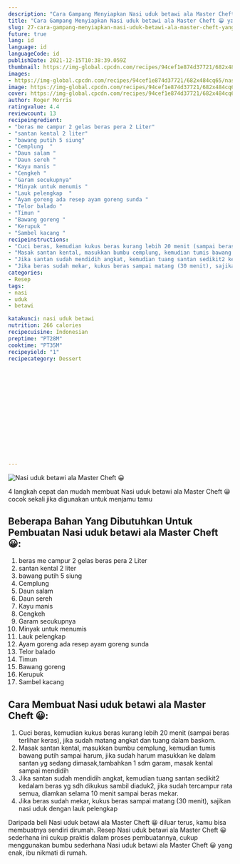 ```yaml
---
description: "Cara Gampang Menyiapkan Nasi uduk betawi ala Master Cheft 😀 yang Sempurna"
title: "Cara Gampang Menyiapkan Nasi uduk betawi ala Master Cheft 😀 yang Sempurna"
slug: 27-cara-gampang-menyiapkan-nasi-uduk-betawi-ala-master-cheft-yang-sempurna
future: true
lang: id
language: id
languageCode: id
publishDate: 2021-12-15T10:38:39.059Z 
thumbnail: https://img-global.cpcdn.com/recipes/94cef1e874d37721/682x484cq65/nasi-uduk-betawi-ala-master-cheft-foto-resep-utama.png
images:
- https://img-global.cpcdn.com/recipes/94cef1e874d37721/682x484cq65/nasi-uduk-betawi-ala-master-cheft-foto-resep-utama.png
image: https://img-global.cpcdn.com/recipes/94cef1e874d37721/682x484cq65/nasi-uduk-betawi-ala-master-cheft-foto-resep-utama.png
cover: https://img-global.cpcdn.com/recipes/94cef1e874d37721/682x484cq65/nasi-uduk-betawi-ala-master-cheft-foto-resep-utama.png
author: Roger Morris
ratingvalue: 4.4
reviewcount: 13
recipeingredient:
- "beras me campur 2 gelas beras pera 2 Liter"
- "santan kental 2 liter"
- "bawang putih 5 siung"
- "Cemplung  "
- "Daun salam "
- "Daun sereh "
- "Kayu manis "
- "Cengkeh "
- "Garam secukupnya"
- "Minyak untuk menumis "
- "Lauk pelengkap  "
- "Ayam goreng ada resep ayam goreng sunda "
- "Telor balado "
- "Timun "
- "Bawang goreng "
- "Kerupuk "
- "Sambel kacang "
recipeinstructions:
- "Cuci beras, kemudian kukus beras kurang lebih 20 menit (sampai beras terlihar keras), jika sudah matang angkat dan tuang dalam baskom."
- "Masak santan kental, masukkan bumbu cemplung, kemudian tumis bawang putih sampai harum, jika sudah harum masukkan ke dalam santan yg sedang dimasak,tambahkan 1 sdm garam, masak kental sampai mendidih"
- "Jika santan sudah mendidih angkat, kemudian tuang santan sedikit2 kedalam beras yg sdh dikukus sambil diaduk2, jika sudah tercampur rata semua, diamkan selama 10 menit sampai beras mekar."
- "Jika beras sudah mekar, kukus beras sampai matang (30 menit), sajikan nasi uduk dengan lauk pelengkap"
categories:
- Resep
tags:
- nasi
- uduk
- betawi

katakunci: nasi uduk betawi 
nutrition: 266 calories
recipecuisine: Indonesian
preptime: "PT28M"
cooktime: "PT35M"
recipeyield: "1"
recipecategory: Dessert


     
    
    
    
    
    
    
    
    
    
    
      
    
---
```



![Nasi uduk betawi ala Master Cheft 😀](https://img-global.cpcdn.com/recipes/94cef1e874d37721/682x484cq65/nasi-uduk-betawi-ala-master-cheft-foto-resep-utama.png)

4 langkah cepat dan mudah membuat  Nasi uduk betawi ala Master Cheft 😀 cocok sekali jika digunakan untuk menjamu tamu

<!--inarticleads1-->

## Beberapa Bahan Yang Dibutuhkan Untuk Pembuatan Nasi uduk betawi ala Master Cheft 😀:

1. beras me campur 2 gelas beras pera 2 Liter
1. santan kental 2 liter
1. bawang putih 5 siung
1. Cemplung  
1. Daun salam 
1. Daun sereh 
1. Kayu manis 
1. Cengkeh 
1. Garam secukupnya
1. Minyak untuk menumis 
1. Lauk pelengkap  
1. Ayam goreng ada resep ayam goreng sunda 
1. Telor balado 
1. Timun 
1. Bawang goreng 
1. Kerupuk 
1. Sambel kacang 



<!--inarticleads2-->

## Cara Membuat Nasi uduk betawi ala Master Cheft 😀:

1. Cuci beras, kemudian kukus beras kurang lebih 20 menit (sampai beras terlihar keras), jika sudah matang angkat dan tuang dalam baskom.
1. Masak santan kental, masukkan bumbu cemplung, kemudian tumis bawang putih sampai harum, jika sudah harum masukkan ke dalam santan yg sedang dimasak,tambahkan 1 sdm garam, masak kental sampai mendidih
1. Jika santan sudah mendidih angkat, kemudian tuang santan sedikit2 kedalam beras yg sdh dikukus sambil diaduk2, jika sudah tercampur rata semua, diamkan selama 10 menit sampai beras mekar.
1. Jika beras sudah mekar, kukus beras sampai matang (30 menit), sajikan nasi uduk dengan lauk pelengkap




Daripada   beli  Nasi uduk betawi ala Master Cheft 😀  diluar terus, kamu  bisa membuatnya sendiri dirumah. Resep  Nasi uduk betawi ala Master Cheft 😀  sederhana ini cukup praktis dalam proses pembuatannya, cukup menggunakan bumbu sederhana  Nasi uduk betawi ala Master Cheft 😀  yang enak, ibu nikmati di rumah.
